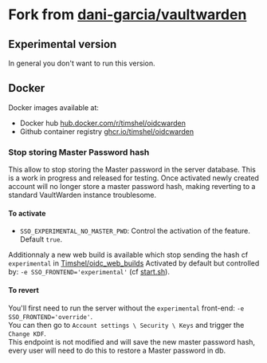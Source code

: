 # Fork from [dani-garcia/vaultwarden](https://github.com/dani-garcia/vaultwarden)

## Experimental version

In general you don't want to run this version.

## Docker

Docker images available at:

 - Docker hub [hub.docker.com/r/timshel/oidcwarden](https://hub.docker.com/r/timshel/oidcwarden/tags)
 - Github container registry [ghcr.io/timshel/oidcwarden](https://github.com/Timshel/vaultwarden/pkgs/container/oidcwarden)


### Stop storing Master Password hash

This allow to stop storing the Master password in the server database.
This is a work in progress and released for testing.
Once activated newly created account will no longer store a master password hash, making reverting to a standard VaultWarden instance troublesome.

#### To activate

 - `SSO_EXPERIMENTAL_NO_MASTER_PWD`: Control the activation of the feature. Default `true`.

Additionnaly a new web build is available which stop sending the hash cf `experimental` in [Timshel/oidc_web_builds](https://github.com/Timshel/oidc_web_builds/releases)
Activated by default but controlled by: `-e SSO_FRONTEND='experimental'` (cf [start.sh](docker/start.sh)).

#### To revert

You'll first need to run the server without the `experimental` front-end: `-e SSO_FRONTEND='override'`.
\
You can then go to `Account settings \ Security \ Keys` and trigger the `Change KDF`.
\
This endpoint is not modified and will save the new master password hash, every user will need to do this to restore a Master password in db.

